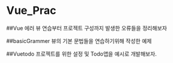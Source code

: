 # Vue_Prac

##Vue 에러 
  뷰 연습부터 프로젝트 구성까지 발생한 오류들을 정리해보자
  
##basicGrammer
  뷰의 기본 문법들을 연습하기위해 작성한 예제
  
##Vuetodo
  프로젝트를 위한 설정 및 Todo앱을 예시로 개발해보자.
